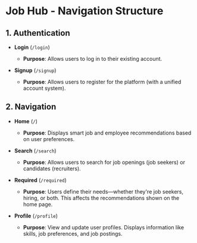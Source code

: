 # Job Hub - Navigation Structure

## 1. Authentication
- **Login** (`/login`)
  - **Purpose**: Allows users to log in to their existing account.

- **Signup** (`/signup`)
  - **Purpose**: Allows users to register for the platform (with a unified account system).

## 2. Navigation
- **Home** (`/`)
  - **Purpose**: Displays smart job and employee recommendations based on user preferences.

- **Search** (`/search`)
  - **Purpose**: Allows users to search for job openings (job seekers) or candidates (recruiters).

- **Required** (`/required`)
  - **Purpose**: Users define their needs—whether they're job seekers, hiring, or both. This affects the recommendations shown on the home page.

- **Profile** (`/profile`)
  - **Purpose**: View and update user profiles. Displays information like skills, job preferences, and job postings.
